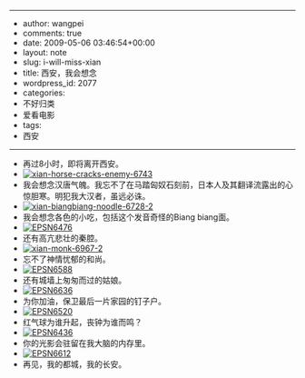 - --
- author: wangpei
- comments: true
- date: 2009-05-06 03:46:54+00:00
- layout: note
- slug: i-will-miss-xian
- title: 西安，我会想念
- wordpress_id: 2077
- categories:
- 不好归类
- 爱看电影
- tags:
- 西安
- --
- 再过8小时，即将离开西安。
- [![xian-horse-cracks-enemy-6743](http://farm4.static.flickr.com/3625/3505777649_75709c36b6.jpg)](http://www.flickr.com/photos/lookoo/3505777649/)
- 我会想念汉唐气魄。我忘不了在马踏匈奴石刻前，日本人及其翻译流露出的心惊胆寒。明犯我大汉者，虽远必诛。
- [![xian-biangbiang-noodle-6728-2](http://farm4.static.flickr.com/3631/3506587258_9350aa259f.jpg)](http://www.flickr.com/photos/lookoo/3506587258/)
- 我会想念各色的小吃，包括这个发音奇怪的Biang biang面。
- [![EPSN6476](http://farm4.static.flickr.com/3568/3504410639_b05a5a2639.jpg)](http://www.flickr.com/photos/lookoo/3504410639/)
- 还有高亢悲壮的秦腔。
- [![xian-monk-6967-2](http://farm4.static.flickr.com/3349/3505775395_3d55c7bfc0.jpg)](http://www.flickr.com/photos/lookoo/3505775395/)
- 忘不了神情忧郁的和尚。
- [![EPSN6588](http://farm4.static.flickr.com/3600/3505198058_74823e14fe.jpg)](http://www.flickr.com/photos/lookoo/3505198058/)
- 还有城墙上匆匆而过的姑娘。
- [![EPSN6636](http://farm4.static.flickr.com/3622/3504415035_27e8f8e6ce.jpg)](http://www.flickr.com/photos/lookoo/3504415035/)
- 为你加油，保卫最后一片家园的钉子户。
- [![EPSN6520](http://farm4.static.flickr.com/3586/3505191860_8fce2cc3c7.jpg)](http://www.flickr.com/photos/lookoo/3505191860/)
- 红气球为谁升起，丧钟为谁而鸣？
- [![EPSN6436](http://farm4.static.flickr.com/3548/3504385461_1f048859ca.jpg)](http://www.flickr.com/photos/lookoo/3504385461/)
- 你的光影会驻留在我大脑的内存里。
- [![EPSN6612](http://farm4.static.flickr.com/3594/3505189716_6f1eabe5a9.jpg)](http://www.flickr.com/photos/lookoo/3505189716/)
- 再见，我的都城，我的长安。
